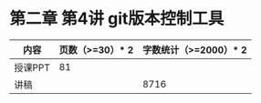 # 第二章 第4讲 git版本控制工具

| 内容    | 页数（>=30）* 2 | 字数统计（>=2000）* 2 |
| ------- | --------------- | --------------------- |
| 授课PPT | 81              |                       |
| 讲稿    |                 | 8716                  |


